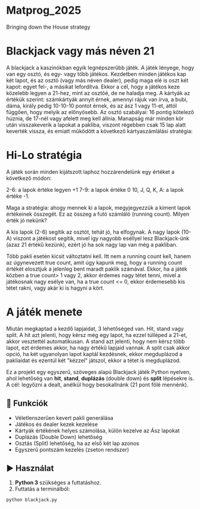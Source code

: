 # Matprog_2025
Bringing down the House strategy

# Blackjack vagy más néven 21

A blackjack a kaszinókban egyik legnépszerűbb játék. A játék lényege, hogy van egy osztó, és egy- vagy több játékos. Kezdetben minden játékos kap két lapot, és az osztó (vagy más néven dealer), pedig maga elé is oszt két kapot: egyet fel-, a másikat lefordítva. Ekkor a cél, hogy a játékos keze közelebb legyen a 21-hez, mint az osztóé, de ne haladja meg. A kártyák az értékük szerint: számkártyák annyit érnek, amennyi rájuk van írva, a bubi, dáma, király pedig 10-10-10 pontot érnek, és az ász 1 vagy 11-et, attól függően, hogy melyik az előnyösebb. Az osztó szabályai: 16 pontig kötelező húznia, de 17-nél vagy afelett meg kell állnia. Manapság már minden kör után visszakeverik a lapokat a pakliba, viszont régebben csak 15 lap alatt keverték vissza, és emiatt működött a következő kártyaszámlálási stratégia:

# Hi-Lo stratégia

A játék során minden kijátszott laphoz hozzárendelünk egy értéket a következő módon:

2-6: a lapok értéke legyen +1
7-9: a lapok értéke 0
10, J, Q, K, A: a lapok értéke -1.

Maga a stratégia: ahogy mennek ki a lapok, megyjegyezzük a kiment lapok értékeinek összegét. Ez az összeg a futó számláló (running count). Milyen érték jó nekünk?

A kis lapok (2-6) segítik az osztót, tehát jó, ha elfogynak. A nagy lapok (10-A) viszont a játékost segítik, mivel így nagyobb eséllyel lesz Blackjack-ünk (azaz 21 értékű kezünk), ezért jó ha sok nagy lap van még a pakliban.

Több pakli esetén kicsit változtatni kell. Itt nem a running count kell, hanem az úgynevezett true count, amit úgy kapunk meg, hogy a running count értékét elosztjuk a jelenleg bent maradt paklik számával. Ekkor, ha a játék közben a true count> 1 vagy 2, akkor érdemes nagy tétet tenni, mivel a játékosnak nagy esélye van, ha a true count <= 0, ekkor érdemesebb kis tétet rakni, vagy akár ki is hagyni a kört.

# A játék menete

Miután megkaptad a kezdő lapjaidat, 3 lehetőséged van. Hit, stand vagy split. A hit azt jelenti, hogy kérsz még egy lapot, ha ezzel túlléped a 21-et, akkor vesztettél automatikusan. A stand azt jelenti, hogy nem kérsz több lapot, ezt érdemes akkor, ha nagy értékű lapjaid vannak. A split csak akkor opció, ha két ugyanolyan lapot kaptál kezdésnek, ekkor megduplázod a pakliaidat és ezentúl két "kézzel" játszol, ekkor a tétet is megduplázod.

Ez a projekt egy egyszerű, szöveges alapú Blackjack játék Python nyelven, ahol lehetőség van **hit**, **stand**, **duplázás** (double down) és **split** lépésekre is. A cél: legyőzni a dealt, anélkül hogy besokallnánk (21 pont fölé mennénk).

## 🎯 Funkciók

- Véletlenszerűen kevert pakli generálása
- Játékos és dealer kezek kezelése
- Kártyák értékének helyes számolása, külön kezelve az Ász lapokat
- Duplázás (Double Down) lehetőség
- Osztás (Split) lehetőség, ha az első két lap azonos
- Egyszerű pontszám kezelés (zseton rendszer)

## ▶️ Használat

1. **Python 3** szükséges a futtatáshoz.
2. Futtatás a terminálból:

```bash
python blackjack.py
